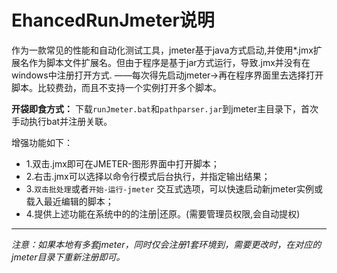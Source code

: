 #  EhancedRunJmeter说明
作为一款常见的性能和自动化测试工具，jmeter基于java方式启动,并使用*.jmx扩展名作为脚本文件扩展名。但由于程序是基于jar方式运行，导致.jmx并没有在windows中注册打开方式.
——每次得先启动jmeter->再在程序界面里去选择打开脚本。比较费劲，而且不支持一个实例打开多个脚本。

**开袋即食方式：**
下载`runJmeter.bat`和`pathparser.jar`到jmeter主目录下，首次手动执行bat并注册关联。


增强功能如下：
 - 1.双击.jmx即可在JMETER-图形界面中打开脚本；
 - 2.右击.jmx可以选择以命令行模式后台执行，并指定输出结果；
 - 3.`双击批处理`或者`开始-运行-jmeter` 交互式选项，可以快速启动新jmeter实例或载入最近编辑的脚本；
 - 4.提供上述功能在系统中的的注册|还原。(需要管理员权限,会自动提权)

----

*注意：如果本地有多套jmeter，同时仅会注册1套环境到，需要更改时，在对应的jmeter目录下重新注册即可。*